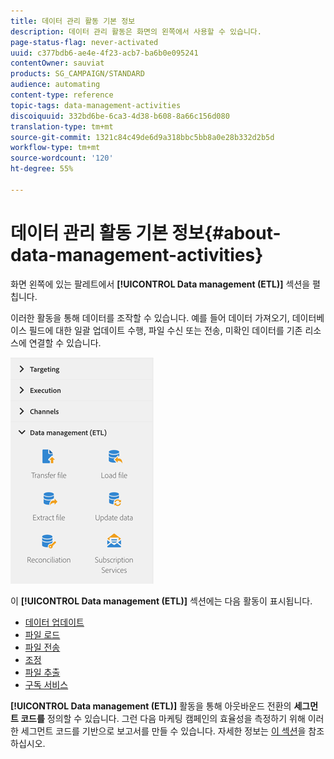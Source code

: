 ```yaml
---
title: 데이터 관리 활동 기본 정보
description: 데이터 관리 활동은 화면의 왼쪽에서 사용할 수 있습니다.
page-status-flag: never-activated
uuid: c377bdb6-ae4e-4f23-acb7-ba6b0e095241
contentOwner: sauviat
products: SG_CAMPAIGN/STANDARD
audience: automating
content-type: reference
topic-tags: data-management-activities
discoiquuid: 332bd6be-6ca3-4d38-b608-8a66c156d080
translation-type: tm+mt
source-git-commit: 1321c84c49de6d9a318bbc5bb8a0e28b332d2b5d
workflow-type: tm+mt
source-wordcount: '120'
ht-degree: 55%

---
```



# 데이터 관리 활동 기본 정보{#about-data-management-activities}

화면 왼쪽에 있는 팔레트에서 **[!UICONTROL Data management (ETL)]** 섹션을 펼칩니다.

이러한 활동을 통해 데이터를 조작할 수 있습니다. 예를 들어 데이터 가져오기, 데이터베이스 필드에 대한 일괄 업데이트 수행, 파일 수신 또는 전송, 미확인 데이터를 기존 리소스에 연결할 수 있습니다.

![](assets/wkf_etl_activities.png)

이 **[!UICONTROL Data management (ETL)]** 섹션에는 다음 활동이 표시됩니다.

* [데이터 업데이트](../../automating/using/update-data.md)
* [파일 로드](../../automating/using/load-file.md)
* [파일 전송](../../automating/using/transfer-file.md)
* [조정](../../automating/using/reconciliation.md)
* [파일 추출](../../automating/using/extract-file.md)
* [구독 서비스](../../automating/using/subscription-services.md)

**[!UICONTROL Data management (ETL)]** 활동을 통해 아웃바운드 전환의 **세그먼트 코드를** 정의할 수 있습니다. 그런 다음 마케팅 캠페인의 효율성을 측정하기 위해 이러한 세그먼트 코드를 기반으로 보고서를 만들 수 있습니다. 자세한 정보는 [이 섹션](../../reporting/using/creating-a-report-workflow-segment.md)을 참조하십시오.
